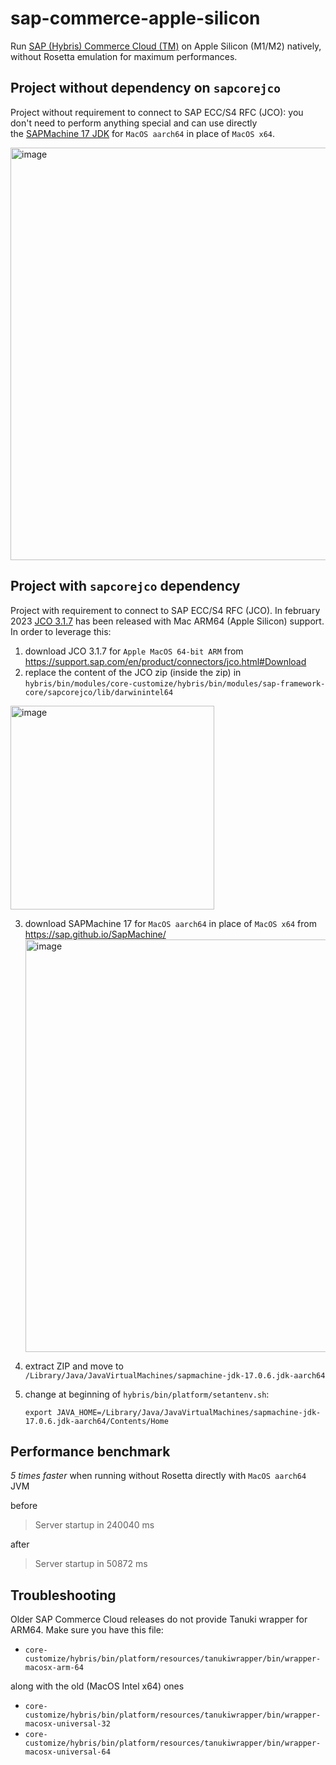 # sap-commerce-apple-silicon
Run [SAP (Hybris) Commerce Cloud (TM)](https://www.sap.com/products/crm/commerce-cloud.html) on Apple Silicon (M1/M2) natively, without Rosetta emulation for maximum performances.

## Project without dependency on `sapcorejco`
Project without requirement to connect to SAP ECC/S4 RFC (JCO): you don't need to perform anything special and can use directly the [SAPMachine 17 JDK](https://sap.github.io/SapMachine/) for `MacOS aarch64` in place of `MacOS x64`.

<img width="660" alt="image" src="https://user-images.githubusercontent.com/2743637/222374610-22d01de8-0cc6-4857-a7a1-3a8d47b07392.png">

## Project with `sapcorejco` dependency
Project with requirement to connect to SAP ECC/S4 RFC (JCO). In february 2023 [JCO 3.1.7](https://launchpad.support.sap.com/#/notes/3276799) has been released with Mac ARM64 (Apple Silicon) support. In order to leverage this:
1. download JCO 3.1.7 for `Apple MacOS 64-bit ARM` from https://support.sap.com/en/product/connectors/jco.html#Download 
2. replace the content of the JCO zip (inside the zip) in `hybris/bin/modules/core-customize/hybris/bin/modules/sap-framework-core/sapcorejco/lib/darwinintel64` 
<img width="326" alt="image" src="https://user-images.githubusercontent.com/2743637/222375200-977dc3ad-665a-45e4-9603-72f8e42da860.png">

3. download SAPMachine 17 for `MacOS aarch64` in place of `MacOS x64` from https://sap.github.io/SapMachine/ <img width="660" alt="image" src="https://user-images.githubusercontent.com/2743637/222375258-16e0c04e-40c8-41fe-a138-bc86fc99f2c9.png">
4. extract ZIP and move to `/Library/Java/JavaVirtualMachines/sapmachine-jdk-17.0.6.jdk-aarch64` 
5. change at beginning of `hybris/bin/platform/setantenv.sh`:

    `export JAVA_HOME=/Library/Java/JavaVirtualMachines/sapmachine-jdk-17.0.6.jdk-aarch64/Contents/Home`


## Performance benchmark
*5 times faster* when running without Rosetta directly with `MacOS aarch64` JVM

before

> Server startup in 240040 ms

after

> Server startup in 50872 ms

## Troubleshooting
Older SAP Commerce Cloud releases do not provide Tanuki wrapper for ARM64. Make sure you have this file:
* `core-customize/hybris/bin/platform/resources/tanukiwrapper/bin/wrapper-macosx-arm-64`

along with the old (MacOS Intel x64) ones
* `core-customize/hybris/bin/platform/resources/tanukiwrapper/bin/wrapper-macosx-universal-32`
* `core-customize/hybris/bin/platform/resources/tanukiwrapper/bin/wrapper-macosx-universal-64`
